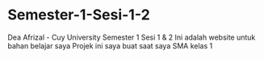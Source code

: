 # Semester-1-Sesi-1-2
Dea Afrizal - Cuy University Semester 1 Sesi 1 &amp; 2
Ini adalah website untuk bahan belajar saya
Projek ini saya buat saat saya SMA kelas 1
